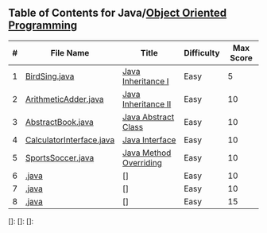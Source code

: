 ## Table of Contents for Java/[Object Oriented Programming](https://www.hackerrank.com/domains/java?filters%5Bsubdomains%5D%5B%5D=oop)

| #  | File Name                                            | Title                              | Difficulty | Max Score |
| -- | ---------------------------------------------------- | ---------------------------------- | ---------- | --------- |
| 1  | [BirdSing.java](BirdSing.java)                       | [Java Inheritance I]               | Easy       | 5         |
| 2  | [ArithmeticAdder.java](ArithmeticAdder.java)         | [Java Inheritance II]              | Easy       | 10        |
| 3  | [AbstractBook.java](AbstractBook.java)               | [Java Abstract Class]              | Easy       | 10        |
| 4  | [CalculatorInterface.java](CalculatorInterface.java) | [Java Interface]                   | Easy       | 10        |
| 5  | [SportsSoccer.java](SportsSoccer.java)               | [Java Method Overriding]           | Easy       | 10        |
| 6  | [.java](.java)               | []              | Easy       | 10        |
| 7  | [.java](.java)               | []              | Easy       | 10        |
| 8  | [.java](.java)               | []              | Easy       | 15        |

[Java Inheritance I]: https://www.hackerrank.com/challenges/java-inheritance-1/problem
[Java Inheritance II]: https://www.hackerrank.com/challenges/java-inheritance-2/problem
[Java Abstract Class]: https://www.hackerrank.com/challenges/java-abstract-class/problem
[Java Interface]: https://www.hackerrank.com/challenges/java-interface/problem
[Java Method Overriding]: https://www.hackerrank.com/challenges/java-method-overriding/problem
[]: 
[]: 
[]: 
